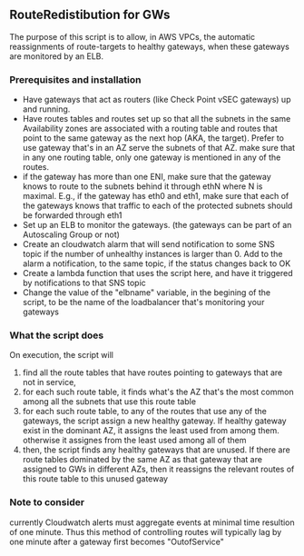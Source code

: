 ## RouteRedistibution for GWs

The purpose of this script is to allow, in AWS VPCs, the automatic reassignments of route-targets to healthy gateways, when these gateways are monitored by an ELB.



### Prerequisites and installation

- Have gateways that act as routers (like Check Point vSEC gateways) up and running.  
- Have routes tables and routes set up so that all the subnets in the same Availability zones are associated with a routing table and routes that point to the same gateway as the next hop (AKA, the target). Prefer to use gateway that's in an AZ serve the subnets of that AZ. make sure that in any one routing table, only one gateway is mentioned in any of the routes. 
- if the gateway has more than one ENI, make sure that the gateway knows to route to the subnets behind it through ethN where N is maximal. E.g., if the gateway has eth0 and eth1, make sure that each of the gateways knows that traffic to each of the protected subnets should be forwarded through eth1
- Set up an ELB to monitor the gateways. (the gateways can be part of an Autoscaling Group or not)
- Create an cloudwatch alarm that will send notification to some SNS topic if the number of unhealthy instances is larger than 0. Add to the alarm a notification, to the same topic, if the status changes back to OK
- Create a lambda function that uses the script here, and have it triggered by notifications to that SNS topic 
- Change the value of the "elbname" variable, in the begining of the script, to be the name of the loadbalancer that's monitoring your gateways


### What the script does

On execution, the script will 
1)  find all the route tables that have routes pointing to gateways that are not in service, 
2) for each such route table, it finds what's the AZ that's the most common among all the subnets that use this route table
3) for each such route table, to any of the routes that use any of the gateways, the script assign a new healthy gateway. If healthy gateway exist in the dominant AZ, it assigns the least used from among them. otherwise it assignes from the least used among all of them
4) then, the script finds any healthy gateways that are unused. If there are route tables dominated by the same AZ as that gateway that are assigned to GWs in different AZs, then it reassigns the relevant routes of this route table to this unused gateway

### Note to consider
currently Cloudwatch alerts must aggregate events at minimal time resultion of one minute. Thus this method of controlling routes will typically lag by one minute after a gateway first becomes "OutofService"

